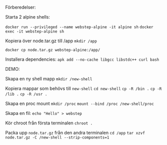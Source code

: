 Förberedelser:

Starta 2 alpine shells:

`docker run --privileged --name webstep-alpine -it alpine sh`
`docker exec -it webstep-alpine sh`

Kopiera över node.tar.gz till /app
`mkdir /app`

`docker cp node.tar.gz webstep-alpine:/app/`

Installera dependencies:
`apk add --no-cache libgcc libstdc++ curl bash`

DEMO:

Skapa en ny shell mapp
`mkdir /new-shell`

Kopiera mappar som behövs till `new-shell`
`cd new-shell`
`cp -R /bin .`
`cp -R /lib .`
`cp -R /usr .`

Skapa en proc mount
`mkdir /proc`
`mount --bind /proc /new-shell/proc`

Skapa en fil:
`echo "Hello" > webstep`

Kör chroot från första terminalen
`chroot .`

Packa upp `node.tar.gz` från den andra terminalen
`cd /app`
`tar xzvf node.tar.gz -C /new-shell --strip-components=1`
